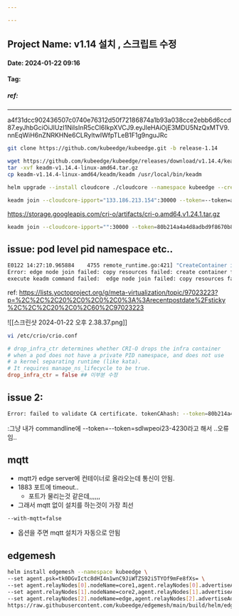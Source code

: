 ```yaml
---

---
```

## Project Name: v1.14 설치 , 스크립트 수정
#### Date: 2024-01-22 09:16 
#### Tag:
##### ref:
---
a4f31dcc902436507c0740e76312d50f72186874a1b93a038cce2ebb6d6ccd87.eyJhbGciOiJIUzI1NiIsInR5cCI6IkpXVCJ9.eyJleHAiOjE3MDU5NzQxMTV9.nnEqWiH6nZNRKHNe6CLRyltwIWfpTLeB1F1g9nguJRc


```bash
git clone https://github.com/kubeedge/kubeedge.git -b release-1.14
```

```bash
wget https://github.com/kubeedge/kubeedge/releases/download/v1.14.4/keadm-v1.14.4-linux-amd64.tar.gz
tar -xvf keadm-v1.14.4-linux-amd64.tar.gz
cp keadm-v1.14.4-linux-amd64/keadm/keadm /usr/local/bin/keadm
```

```bash
helm upgrade --install cloudcore ./cloudcore --namespace kubeedge --create-namespace -f ./cloudcore/values.yaml --set cloudCore.modules.cloudHub.advertiseAddress[0]=133.186.213.154
```

```bash
keadm join --cloudcore-ipport="133.186.213.154":30000 --token=--token=a4f31dcc902436507c0740e76312d50f72186874a1b93a038cce2ebb6d6ccd87.eyJhbGciOiJIUzI1NiIsInR5cCI6IkpXVCJ9.eyJleHAiOjE3MDU5NzQxMTV9.nnEqWiH6nZNRKHNe6CLRyltwIWfpTLeB1F1g9nguJRc --kubeedge-version=v1.14.4 --remote-runtime-endpoint=unix:///var/run/crio/crio.sock
```


https://storage.googleapis.com/cri-o/artifacts/cri-o.amd64.v1.24.1.tar.gz

```bash
keadm join --cloudcore-ipport="":30000 --token=80b214a4a4d8adbd9f8670b8283dafead7a0f8066693699879bea5f51e42f1b5.eyJhbGciOiJIUzI1NiIsInR5cCI6IkpXVCJ9.eyJleHAiOjE3MDU5ODc2MTB9.uhiVTK9G0ZasHeKvcskDX80PygQUeGE6xF8FI9EONvQ --kubeedge-version=v1.14.4 --remote-runtime-endpoint=unix:///var/run/crio/crio.sock --cgroupdriver=systemd --runtimetype=remote --with-mqtt=false
```


## issue: pod level pid namespace etc..

```bash
E0122 14:27:10.965884    4755 remote_runtime.go:421] "CreateContainer in sandbox from runtime service failed" err="rpc error: code = Unknown desc = Pod level PID namespace requested for the container, but pod sandbox was not similarly configured, and does not have an infra container" podSandboxID="a01bff990fe4cce9db1fcbe7e5fa2608d8704a740189c1adb69b6e5fcc06dc3e"
Error: edge node join failed: copy resources failed: create container failed: rpc error: code = Unknown desc = Pod level PID namespace requested for the container, but pod sandbox was not similarly configured, and does not have an infra container
execute keadm command failed:  edge node join failed: copy resources failed: create container failed: rpc error: code = Unknown desc = Pod level PID namespace requested for the container, but pod sandbox was not similarly configured, and does not have an infra container
```

ref: https://lists.yoctoproject.org/g/meta-virtualization/topic/97023223?p=%2C%2C%2C20%2C0%2C0%2C0%3A%3Arecentpostdate%2Fsticky%2C%2C%2C20%2C0%2C60%2C97023223

![[스크린샷 2024-01-22 오후 2.38.37.png]]

```bash
vi /etc/crio/crio.conf
```

```conf
# drop_infra_ctr determines whether CRI-O drops the infra container
# when a pod does not have a private PID namespace, and does not use
# a kernel separating runtime (like kata).
# It requires manage_ns_lifecycle to be true.
drop_infra_ctr = false ## 이부분 수정
```


## issue 2:

```bash
Error: failed to validate CA certificate. tokenCAhash: --token=80b214a4a4d8adbd9f8670b8283dafead7a0f8066693699879bea5f51e42f1b5, CAhash: 80b214a4a4d8adbd9f8670b8283dafe0b8283dafead7a0f8066693699879bea5f51e42f1b5, CAhash: 80b214a4a4d8adbd9f8670b8283dafead7a0f8066693699879bea5f51e42f1b5

```
:그냥 내가 commandline에 --token=--token=sdlwpeoi23-4230라고 해서 ..오류임..


## mqtt

- mqtt가 edge server에 컨테이너로 올라오는데 통신이 안됨.
- 1883 포트에 timeout.. 
    - 포트가 물리는것 같은데,,,,,,
- 그래서 mqtt 없이 설치를 하는것이 가장 최선 
```bash
--with-mqtt=false
```
- 옵션을 주면 mqtt 설치가 자동으로 안됨
## edgemesh


```bash
helm install edgemesh --namespace kubeedge \
--set agent.psk=tk0DGvIctc8dHI4n1wnC9JiWTZS92i5TYOf9mFe8fXs= \
--set agent.relayNodes[0].nodeName=core1,agent.relayNodes[0].advertiseAddress="{133.186.213.154}" \
--set agent.relayNodes[1].nodeName=core2,agent.relayNodes[1].advertiseAddress="{172.16.11.67,133.186.213.68}" \
--set agent.relayNodes[2].nodeName=edge,agent.relayNodes[2].advertiseAddress="{172.16.11.53,125.6.37.116}" \
https://raw.githubusercontent.com/kubeedge/edgemesh/main/build/helm/edgemesh.tgz
```

